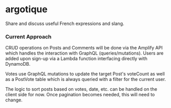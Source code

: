 # argotique

Share and discuss useful French expressions and slang.

### Current Approach

CRUD operations on Posts and Comments will be done via the Amplify API which handles the interaction with GraphQL (queries/mutations). Users are added upon sign-up via a Lambda function interfacing directly with DynamoDB.

Votes use GraphQL mutations to update the target Post's voteCount as well as a PostVote table which is always queried with a filter for the current user.

The logic to sort posts based on votes, date, etc. can be handled on the client side for now. Once pagination becomes needed, this will need to change.
